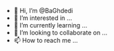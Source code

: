 - 👋 Hi, I’m @BaGhdedi
- 👀 I’m interested in ...
- 🌱 I’m currently learning ...
- 💞️ I’m looking to collaborate on ...
- 📫 How to reach me ...

<!---
BaGhdedi/BaGhdedi is a ✨ special ✨ repository because its `README.md` (this file) appears on your GitHub profile.
You can click the Preview link to take a look at your changes.
--->
